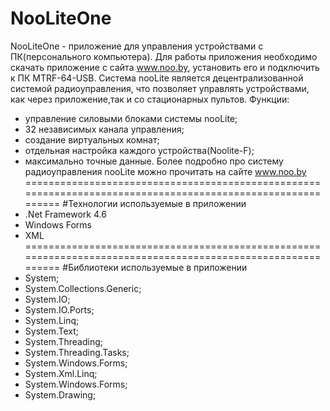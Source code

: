 # NooLiteOne 
NooLiteOne - приложение для управления устройствами с ПК(персонального компьютера). Для работы приложения необходимо скачать приложение с 
сайта www.noo.by, установить его и подключить к ПК MTRF-64-USB. 
Система nooLite является децентрализованной системой радиоуправления, что позволяет управлять устройствами, как через приложение,так и 
со стационарных пультов.
Функции:
- управление силовыми блоками системы nooLite;
- 32 независимых канала управления;
- создание виртуальных комнат;
- отдельная настройка каждого устройства(Noolite-F);
- максимально точные данные.
Более подробно про систему радиоуправления nooLite можно прочитать на сайте www.noo.by
============================================================================================================
#Технологии используемые в приложении
- .Net Framework 4.6
- Windows Forms
- XML
============================================================================================================
#Библиотеки используемые в приложении
- System;
- System.Collections.Generic;
- System.IO;
- System.IO.Ports;
- System.Linq;
- System.Text;
- System.Threading;
- System.Threading.Tasks;
- System.Windows.Forms;
- System.Xml.Linq;
- System.Windows.Forms;
- System.Drawing;
